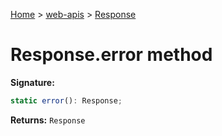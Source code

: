 <!-- docId=web-apis.response.error -->

[Home](./index.md) &gt; [web-apis](./web-apis.md) &gt; [Response](./web-apis.response.md)

# Response.error method


**Signature:**
```javascript
static error(): Response;
```
**Returns:** `Response`

